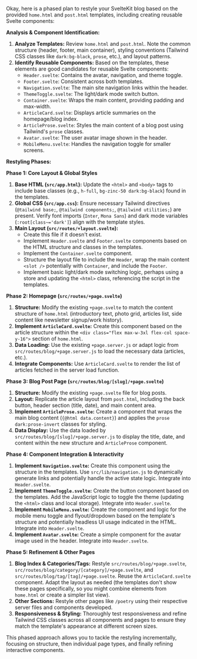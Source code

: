 Okay, here is a phased plan to restyle your SvelteKit blog based on the provided `home.html` and `post.html` templates, including creating reusable Svelte components:

**Analysis & Component Identification:**

1.  **Analyze Templates:** Review `home.html` and `post.html`. Note the common structure (header, footer, main container), styling conventions (Tailwind CSS classes like `dark:bg-black`, `prose`, etc.), and layout patterns.
2.  **Identify Reusable Components:** Based on the templates, these elements are good candidates for reusable Svelte components:
    - `Header.svelte`: Contains the avatar, navigation, and theme toggle.
    - `Footer.svelte`: Consistent across both templates.
    - `Navigation.svelte`: The main site navigation links within the header.
    - `ThemeToggle.svelte`: The light/dark mode switch button.
    - `Container.svelte`: Wraps the main content, providing padding and max-width.
    - `ArticleCard.svelte`: Displays article summaries on the homepage/blog index.
    - `ArticleProse.svelte`: Styles the main content of a blog post using Tailwind's `prose` classes.
    - `Avatar.svelte`: The user avatar image shown in the header.
    - `MobileMenu.svelte`: Handles the navigation toggle for smaller screens.

**Restyling Phases:**

**Phase 1: Core Layout & Global Styles**

1.  **Base HTML (`src/app.html`):** Update the `<html>` and `<body>` tags to include base classes (e.g., `h-full`, `bg-zinc-50 dark:bg-black`) found in the templates.
2.  **Global CSS (`src/app.css`):** Ensure necessary Tailwind directives (`@tailwind base;`, `@tailwind components;`, `@tailwind utilities;`) are present. Verify font imports (`Inter`, `Mona Sans`) and dark mode variables (`:root[class~='dark']`) align with the template styles.
3.  **Main Layout (`src/routes/+layout.svelte`):**
    - Create this file if it doesn't exist.
    - Implement `Header.svelte` and `Footer.svelte` components based on the HTML structure and classes in the templates.
    - Implement the `Container.svelte` component.
    - Structure the layout file to include the `Header`, wrap the main content `<slot />` potentially with `Container`, and include the `Footer`.
    - Implement basic light/dark mode switching logic, perhaps using a store and updating the `<html>` class, referencing the script in the templates.

**Phase 2: Homepage (`src/routes/+page.svelte`)**

1.  **Structure:** Modify the existing `+page.svelte` to match the content structure of `home.html` (introductory text, photo grid, articles list, side content like newsletter signup/work history).
2.  **Implement `ArticleCard.svelte`:** Create this component based on the article structure within the `<div class="flex max-w-3xl flex-col space-y-16">` section of `home.html`.
3.  **Data Loading:** Use the existing `+page.server.js` or adapt logic from `src/routes/blog/+page.server.js` to load the necessary data (articles, etc.).
4.  **Integrate Components:** Use `ArticleCard.svelte` to render the list of articles fetched in the server load function.

**Phase 3: Blog Post Page (`src/routes/blog/[slug]/+page.svelte`)**

1.  **Structure:** Modify the existing `+page.svelte` file for blog posts.
2.  **Layout:** Replicate the article layout from `post.html`, including the back button, header section (title, date), and main content area.
3.  **Implement `ArticleProse.svelte`:** Create a component that wraps the main blog content (`{@html data.content}`) and applies the `prose dark:prose-invert` classes for styling.
4.  **Data Display:** Use the data loaded by `src/routes/blog/[slug]/+page.server.js` to display the title, date, and content within the new structure and `ArticleProse` component.

**Phase 4: Component Integration & Interactivity**

1.  **Implement `Navigation.svelte`:** Create this component using the structure in the templates. Use `src/lib/navigation.js` to dynamically generate links and potentially handle the active state logic. Integrate into `Header.svelte`.
2.  **Implement `ThemeToggle.svelte`:** Create the button component based on the templates. Add the JavaScript logic to toggle the theme (updating the `<html>` class and local storage). Integrate into `Header.svelte`.
3.  **Implement `MobileMenu.svelte`:** Create the component and logic for the mobile menu toggle and flyout/dropdown based on the template's structure and potentially headless UI usage indicated in the HTML. Integrate into `Header.svelte`.
4.  **Implement `Avatar.svelte`:** Create a simple component for the avatar image used in the header. Integrate into `Header.svelte`.

**Phase 5: Refinement & Other Pages**

1.  **Blog Index & Categories/Tags:** Restyle `src/routes/blog/+page.svelte`, `src/routes/blog/category/[category]/+page.svelte`, and `src/routes/blog/tag/[tag]/+page.svelte`. Reuse the `ArticleCard.svelte` component. Adapt the layout as needed (the templates don't show these pages specifically, so you might combine elements from `home.html` or create a simpler list view).
2.  **Other Sections:** Restyle other pages like `/poetry` using their respective server files and components developed.
3.  **Responsiveness & Styling:** Thoroughly test responsiveness and refine Tailwind CSS classes across all components and pages to ensure they match the template's appearance at different screen sizes.

This phased approach allows you to tackle the restyling incrementally, focusing on structure, then individual page types, and finally refining interactive components.
